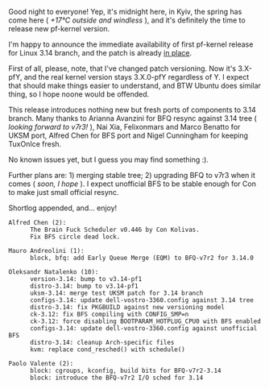 Good night to everyone! Yep, it's midnight here, in Kyiv, the spring has come
here ( _+17°C outside and windless_ ), and it's definitely the time to release
new pf-kernel version.  
  
I'm happy to announce the immediate availability of first pf-kernel release
for Linux 3.14 branch, and the patch is already [in
place](https://pf.natalenko.name/sources/3.14/patch-3.14-pf1.xz).  
  
First of all, please, note, that I've changed patch versioning. Now it's
3.X-pfY, and the real kernel version stays 3.X.0-pfY regardless of Y. I expect
that should make things easier to understand, and BTW Ubuntu does similar
thing, so I hope noone would be offended.  
  
This release introduces nothing new but fresh ports of components to 3.14
branch. Many thanks to Arianna Avanzini for BFQ resync against 3.14 tree (
_looking forward to v7r3!_ ), Nai Xia, Felixonmars and Marco Benatto for UKSM
port, Alfred Chen for BFS port and Nigel Cunningham for keeping TuxOnIce
fresh.  
  
No known issues yet, but I guess you may find something :).  
  
Further plans are: 1) merging stable tree; 2) upgrading BFQ to v7r3 when it
comes ( _soon, I hope_ ). I expect unofficial BFS to be stable enough for Con
to make just small official resync.  
  
Shortlog appended, and… enjoy!  
  

    
    
    Alfred Chen (2):  
          The Brain Fuck Scheduler v0.446 by Con Kolivas.  
          Fix BFS circle dead lock.  
      
    Mauro Andreolini (1):  
          block, bfq: add Early Queue Merge (EQM) to BFQ-v7r2 for 3.14.0  
      
    Oleksandr Natalenko (10):  
          version-3.14: bump to v3.14-pf1  
          distro-3.14: bump to v3.14-pf1  
          uksm-3.14: merge test UKSM patch for 3.14 branch  
          configs-3.14: update dell-vostro-3360.config against 3.14 tree  
          distro-3.14: fix PKGBUILD against new versioning model  
          ck-3.12: fix BFS compiling with CONFIG_SMP=n  
          ck-3.12: force disabling BOOTPARAM_HOTPLUG_CPU0 with BFS enabled  
          configs-3.14: update dell-vostro-3360.config against unofficial BFS  
          distro-3.14: cleanup Arch-specific files  
          kvm: replace cond_resched() with schedule()  
      
    Paolo Valente (2):  
          block: cgroups, kconfig, build bits for BFQ-v7r2-3.14  
          block: introduce the BFQ-v7r2 I/O sched for 3.14

